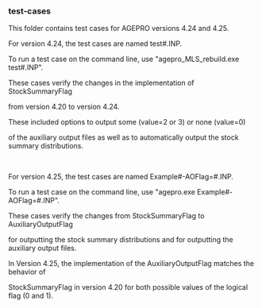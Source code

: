 ### test-cases

This folder contains test cases for AGEPRO versions 4.24 and 4.25.

For version 4.24, the test cases are named test#.INP.

To run a test case on the command line, use "agepro_MLS_rebuild.exe test#.INP".

These cases verify the changes in the implementation of StockSummaryFlag

from version 4.20 to version 4.24.

These included options to output some (value=2 or 3) or none (value=0)

of the auxiliary output files as well as to automatically output the stock summary distributions.

<br>

For version 4.25, the test cases are named Example#-AOFlag=#.INP.

To run a test case on the command line, use "agepro.exe Example#-AOFlag=#.INP".

These cases verify the changes from StockSummaryFlag to AuxiliaryOutputFlag

for outputting the stock summary distributions and for outputting the auxiliary output files.

In Version 4.25, the implementation of the AuxiliaryOutputFlag matches the behavior of

StockSummaryFlag in version 4.20 for both possible values of the logical flag (0 and 1).
